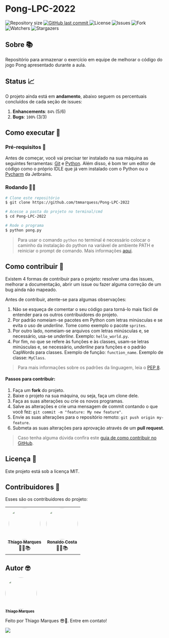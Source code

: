 # Pong-LPC-2022

<p style="text-align: left;">
    <img alt="Repository size" src="https://img.shields.io/github/repo-size/tmmarquess/Pong-LPC-2022">
    <a href="https://github.com/tmmarquess/Pong-LPC-2022/commits/main">
        <img alt="GitHub last commit" src="https://img.shields.io/github/last-commit/tmmarquess/Pong-LPC-2022">
    </a>
    <img alt="License" src="https://img.shields.io/badge/license-MIT-brightgreen">
    <img alt="Issues" src="https://img.shields.io/github/issues/tmmarquess/Pong-LPC-2022">
    <img alt="Fork" src="https://img.shields.io/github/forks/tmmarquess/Pong-LPC-2022?style=social">
    <img alt="Watchers" src="https://img.shields.io/github/watchers/tmmarquess/Pong-LPC-2022?style=social">
    <img alt="Stargazers" src="https://img.shields.io/github/stars/tmmarquess/Pong-LPC-2022?style=social">
</p>

## Sobre 📚

Repositório para armazenar o exercício em equipe de melhorar o código do jogo Pong apresentado durante a aula.

## Status 📈

O projeto ainda está em **andamento**, abaixo seguem os percentuais concluídos de cada seção de issues:

1. **Enhancements**: `84%` (5/6)
2. **Bugs**: `100%` (3/3)

## Como executar 🚀

### Pré-requisitos 📔

Antes de começar, você vai precisar ter instalado na sua máquina as seguintes ferramentas: [Git](https://git-scm.com) e [Python](https://www.python.org/). Além disso, é bom ter um editor de código como o próprio IDLE que já vem instalado com o Python ou o [Pycharm](https://www.jetbrains.com/pt-br/pycharm/download/#section=windows) da Jetbrains.

### Rodando 👨‍💻

```bash
# Clone este repositório
$ git clone https://github.com/tmmarquess/Pong-LPC-2022

# Acesse a pasta do projeto no terminal/cmd
$ cd Pong-LPC-2022

# Rode o programa
$ python pong.py
```
> Para usar o comando `python` no terminal é necessário colocar o caminho da instalação do python na variável de ambiente PATH e reiniciar o prompt de comando. Mais informações [aqui](https://dicasdepython.com.br/resolvido-python-nao-e-reconhecido-como-um-comando-interno/).

## Como contribuir 🧐

Existem 4 formas de contribuir para o projeto: resolver uma das issues, melhorar a documentação, abrir um issue ou fazer alguma correção de um bug ainda não mapeado.

Antes de contribuir, atente-se para algumas observações:

1. Não se esqueça de comentar o seu código para torná-lo mais fácil de entender para os outros contribuidores do projeto.
2. Por padrão nomeiam-se pacotes em Python com letras minúsculas e se evita o uso de *underline*. Tome como exemplo o pacote `sprites`.
3. Por outro lado, nomeiam-se arquivos com letras minúsculas e, se necessário, usa-se *underline*. Exemplo: `hello_world.py`.
4. Por fim, no que se refere às funções e às classes, usam-se letras minúsculas e, se necessário, *underline* para funções e o padrão CapWords para classes. Exemplo de função: `function_name`. Exemplo de classe: `MyClass`.

> Para mais informações sobre os padrões da linguagem, leia o [PEP 8](https://www.python.org/dev/peps/pep-0008/).

#### Passos para contribuir:

1. Faça um **fork** do projeto.
2. Baixe o projeto na sua máquina, ou seja, faça um clone dele.
3. Faça as suas alterações ou crie os novos programas.
4. Salve as alterações e crie uma mensagem de commit contando o que você fez: `git commit -m "feature: My new feature"`.
5. Envie as suas alterações para o repositório remoto: `git push origin my-feature`.
6. Submeta as suas alterações para aprovação através de um **pull request**.
> Caso tenha alguma dúvida confira este [guia de como contribuir no GitHub](https://github.com/firstcontributions/first-contributions).

## Licença 📝 

Este projeto está sob a licença MIT.

## Contribuidores 🤝

Esses são os contribuidores do projeto:

<table>
    <tr>
        <td style="text-align: center;"><a href="https://github.com/tmmarquess"><img style="border-radius: 50%;" src="https://github.com/tmmarquess.png" width="100px;" alt=""/><br /><sub><b>Thiago Marques</b></sub></a><br /><a>👨‍🎓📚</a></td>
        <td style="text-align: center;"><a href="https://github.com/ronaldocoding"><img style="border-radius: 50%;" src="https://github.com/ronaldocoding.png" width="100px;" alt=""/><br /><sub><b>Ronaldo Costa</b></sub></a><br /><a>👨‍🎓📚</a></td>
    </tr>
</table>

## Autor 🤓

<a href="https://github.com/tmmarquess">
 <img style="border-radius: 50%;" src="https://github.com/tmmarquess.png" width="100px;" alt=""/>
 <br />
 <sub><b>Thiago Marques</b></sub></a>

Feito por Thiago Marques 😎🖖. Entre em contato!

<a href = "https://www.linkedin.com/in/thiago-marques-b94b291b5/" target="_blank"><img src="https://img.shields.io/badge/-LinkedIn-%230077B5?style=for-the-badge&logo=linkedin&logoColor=white" target="_blank"></a>
